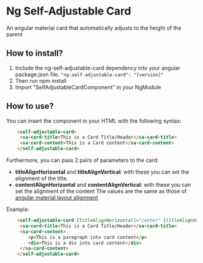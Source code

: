 # Ng Self-Adjustable Card
An angular material card that automatically adjusts to the height of the parent

## How to install?
1. Include the ng-self-adjustable-card dependency into your angular package.json file.
`"ng-self-adjustable-card": "[version]"`
2. Then run npm install
3. Import "SelfAdjustableCardComponent" in your NgModule

## How to use?
You can insert the component in your HTML with the following syntax:
```html
    <self-adjustable-card>
     <sa-card-title>This is a Card Title/Header</sa-card-title>
     <sa-card-content>This is a Card content</sa-card-content>
    </self-adjustable-card>
```
	
Furthermore, you can pass 2 pairs of parameters to the card:
* **titleAlignHorizontal** and **titleAlignVertical**: with these you can set the alignment of the title.
* **contentAlignHorizontal** and **contentAlignVertical**: with these you can set the alignment of the content
The values are the same as those of [angular material layout alignment](https://github.com/angular/flex-layout/wiki/fxLayoutAlign-API)

Example:
```html
    <self-adjustable-card [titleAlignHorizontal]="center" [titleAlignVertical]="center">
     <sa-card-title>This is a Card Title/Header</sa-card-title>
     <sa-card-content>
        <p>This is a paragraph into card content</p>
        <div>This is a div into card content</div>
     </sa-card-content>
    </self-adjustable-card>
```
